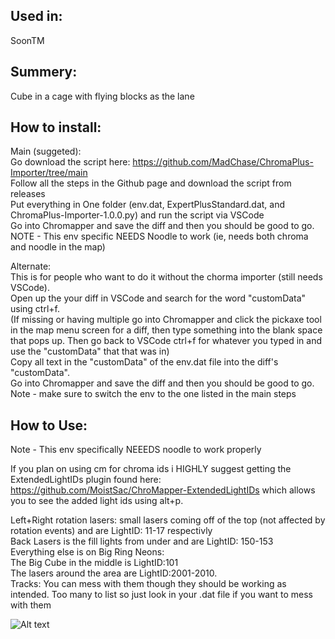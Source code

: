 ## Used in:  
SoonTM 

## Summery:  
Cube in a cage with flying blocks as the lane

## How to install:  
Main (suggeted):    
Go download the script here: https://github.com/MadChase/ChromaPlus-Importer/tree/main  
Follow all the steps in the Github page and download the script from releases  
Put everything in One folder (env.dat, ExpertPlusStandard.dat, and ChromaPlus-Importer-1.0.0.py) and run the script via VSCode   
Go into Chromapper and save the diff and then you should be good to go.
NOTE - This env specific NEEDS Noodle to work (ie, needs both chroma and noodle in the map)   

Alternate:    
This is for people who want to do it without the chorma importer (still needs VSCode).    
Open up the your diff in VSCode and search for the word "customData" using ctrl+f.   
(If missing or having multiple go into Chromapper and click the pickaxe tool in the map menu screen for a diff, then type something into the blank space that pops up. Then go back to VSCode ctrl+f for whatever you typed in and use the "customData" that that was in)    
Copy all text in the "customData" of the env.dat file into the diff's "customData".    
Go into Chromapper and save the diff and then you should be good to go.      
Note - make sure to switch the env to the one listed in the main steps


## How to Use:  
Note - This env specifically NEEEDS noodle to work properly    

If you plan on using cm for chroma ids i HIGHLY suggest getting the ExtendedLightIDs plugin found here: https://github.com/MoistSac/ChroMapper-ExtendedLightIDs which allows you to see the added light ids using alt+p.  

Left+Right rotation lasers: small lasers coming off of the top (not affected by rotation events) and are LightID: 11-17 respectivly    
Back Lasers is the fill lights from under and are LightID: 150-153    
Everything else is on Big Ring Neons:    
The Big Cube in the middle is LightID:101    
The lasers around the area are LightID:2001-2010.    
Tracks: You can mess with them though they should be working as intended. Too many to list so just look in your .dat file if you want to mess with them   


![Alt text](PIC.png)

